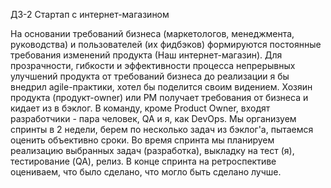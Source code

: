 ДЗ-2 Стартап с интернет-магазином

На основании требований бизнеса (маркетологов, менеджмента, руководства) и пользователей (их фидбэков) формируются постоянные требования изменений  продукта (Наш интернет-магазин). Для прозрачности, гибкости и эффективности процесса непрерывных улучшений продукта от требований бизнеса до реализации я бы внедрил agile-практики, хотел бы поделится своим видением.
Хозяин продукта (продукт-owner) или PM получает требования от бизнеса и кидает из в бэклог. В команду, кроме Product Owner, входят разработчики - пара человек, QA и я, как DevOps. Мы организуем спринты в 2 недели, берем по несколько задач из бэклог'а, пытаемся оценить объективно сроки. Во время спринта мы планируем реализацию выбранных задач (разработка), выкладку на тест (я), тестирование (QA), релиз.  В конце спринта на ретроспективе оцениваем, что было сделано, что могло быть сделано лучше.
